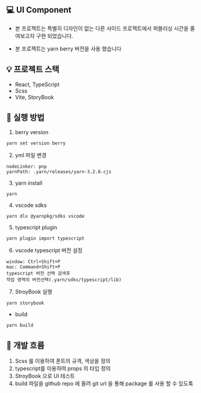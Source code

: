 💻 UI Component
---
- 본 프로젝트는 특별히 디자인이 없는 다른 사이드 프로젝트에서 퍼블리싱 시간을 줄여보고자 구현 되었습니다.

- 본 프로젝트는 yarn berry 버전을 사용 했습니다

💡 프로젝트 스택
---
- React, TypeScript
- Scss
- Vite, StoryBook

🏃 실행 방법
---
1. berry version

```
yarn set version berry
```
2. yml 파일 변경

```
nodeLinker: pnp
yarnPath: .yarn/releases/yarn-3.2.0.cjs
```
3. yarn install

```
yarn
```
4. vscode sdks

```
yarn dlx @yarnpkg/sdks vscode
```
5. typescript plugin

```
yarn plugin import typescript
```
6. vscode typescript 버전 설정

```
window: Ctrl+Shift+P
mac: Command+Shift+P
typescript 버전 선택 검색후
작업 영역의 버전선택(.yarn/sdks/typescript/lib)
```
7. StroyBook 실행

```
yarn storybook
```
* build

```
yarn build
```

🚀 개발 흐름
---
1. Scss 를 이용하여 폰트의 규격, 색상을 정의
2. typescript를 이용하여 props 의 타입 정의
3. StroyBook 으로 UI 테스트
4. build 파일을 github repo 에 올려 git url 을 통해 package 를 사용 할 수 있도록 


